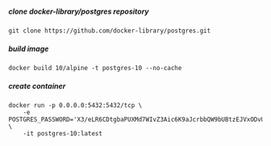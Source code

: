 ##### clone docker-library/postgres repository
```shell
git clone https://github.com/docker-library/postgres.git
```

##### build image
```shell
docker build 10/alpine -t postgres-10 --no-cache
```

##### create container
```shell
docker run -p 0.0.0.0:5432:5432/tcp \
	-e POSTGRES_PASSWORD='X3/eLR6CDtgbaPUXMd7WIvZ3Aic6K9aJcrbbQW9bUBtzEJVxODvUhPNK' \
	-it postgres-10:latest
```

